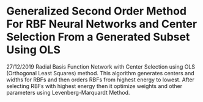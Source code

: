 # Generalized Second Order Method For RBF Neural Networks and Center Selection From a Generated Subset Using OLS


27/12/2019 Radial Basis Function Network with Center Selection using OLS
(Orthogonal Least Squares) method. This algorithm generates centers and
widths for RBFs and then orders RBFs from highest energy to lowest. After
selecting RBFs with highest energy then it optimize weights and other
parameters using Levenberg-Marquardt Method.


